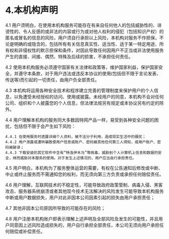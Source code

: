 # 4.本机构声明

4.1 用户须明白，在使用本机构服务可能存在有来自任何他人的包括威胁性的、诽谤性的、令人反感的或非法的内容或行为或对他人权利的侵犯（包括知识产权）的匿名或冒名的信息的风险，用户须自行承担以上风险，本机构对服务不作担保，不论是明确的或隐含的，包括所有有关信息真实性、适当性、适于某一特定用途、所有权和非侵权性的默示担保和条件，对因此导致任何因用户不正当或非法使用服务产生的直接、间接、偶然、特殊及后续的损害，不承担任何责任。

4.2 使用本机构服务必须遵守国家有关法律和政策等，维护国家利益，保护国家安全，并遵守本条款，对于用户违法或违反本协议的使用(包括但不限于言论发表、传送等)而引起的一切责任，由用户负全部责任。

4.3 本机构将运用各种安全技术和程序建立完善的管理制度来保护用户的个人信息，以免遭受未经授权的访问、使用或披露。未经用户的同意，本机构不会对任何公司、组织和个人披露您的个人信息，但法律法规另有规定或本协议另有约定的除外。

4.4 用户理解本机构的服务同大多数因特网产品一样，易受到各种安全问题的困扰，包括但不限于会产生如下风险：

	4.4.1 在使用服务时透露详细个人资料，被不法分子利用，造成现实生活中的骚扰；
	4.4.2 用户泄露或遭哄骗致使用户信息或账户、密码被其他任何第三人得知，或用户账户、密码被破译；
	4.4.3 下载安装的其它软件中含有“特洛伊木马”等病毒，威胁到个人计算机上信息和数据的安全，继而威胁对本服务的使用。对于发生上述情况的，用户应当自行承担责任。

4.5 用户明白，本机构为了服务整体运营的需要，有权在公告通知后修改或中断、中止或终止服务而不需通知您的权利，而无须向第三方负责或承担任何赔偿责任。

4.6 用户理解，互联网技术的不稳定性，可能导致政府政策管制、病毒入侵、黑客攻击、服务器系统崩溃或者其他现今技术无法解决的风险发生可能导致本机构服务中断或用户数据损失，用户对此非因本公司因素引起的损失由用户承担责任；

4.7 其他非因本公司原因所导致的可能存在的风险；

4.8 用户注册本机构账户即表示理解上述声明及全部风险及发生的可能性，并且用户同意因上述风险造成损失的，用户自行承担全部责任，本公司无须向用户承担任何赔偿或补偿责任。

